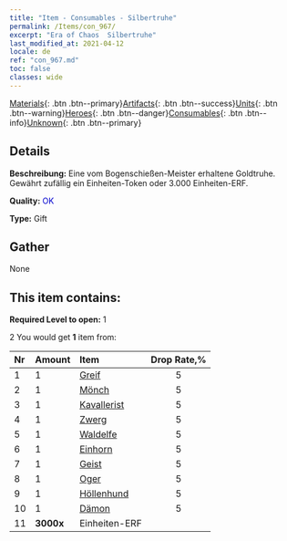 ```yaml
---
title: "Item - Consumables - Silbertruhe"
permalink: /Items/con_967/
excerpt: "Era of Chaos  Silbertruhe"
last_modified_at: 2021-04-12
locale: de
ref: "con_967.md"
toc: false
classes: wide
---
```

 [Materials](/de/Items/){: .btn .btn--primary}[Artifacts](/de/Items/Artifacts/){: .btn .btn--success}[Units](/de/Items/Units/){: .btn .btn--warning}[Heroes](/de/Items/Heroes/){: .btn .btn--danger}[Consumables](/de/Items/Consumables/){: .btn .btn--info}[Unknown](/de/Items/Unknown/){: .btn .btn--primary}

## Details
 **Beschreibung:** Eine vom Bogenschießen-Meister erhaltene Goldtruhe. Gewährt zufällig ein Einheiten-Token oder 3.000 Einheiten-ERF.

 **Quality:** <span style="color: #0000CD">OK</span>

 **Type:** Gift

## Gather

  None

## This item contains:

 **Required Level to open:** 1

 2 You would get **1** item  from:

  | Nr | Amount |     Item    | Drop Rate,% |
  |:---|:-------|:------------|:---------:|
  | 1 | 1 | [Greif](/de/Items/unt_192/) | 5 | 
  | 2 | 1 | [Mönch](/de/Items/unt_194/) | 5 | 
  | 3 | 1 | [Kavallerist](/de/Items/unt_195/) | 5 | 
  | 4 | 1 | [Zwerg](/de/Items/unt_200/) | 5 | 
  | 5 | 1 | [Waldelfe](/de/Items/unt_201/) | 5 | 
  | 6 | 1 | [Einhorn](/de/Items/unt_204/) | 5 | 
  | 7 | 1 | [Geist](/de/Items/unt_210/) | 5 | 
  | 8 | 1 | [Oger](/de/Items/unt_220/) | 5 | 
  | 9 | 1 | [Höllenhund](/de/Items/unt_228/) | 5 | 
  | 10 | 1 | [Dämon](/de/Items/unt_229/) | 5 | 
  | 11 |  **3000x** | Einheiten-ERF |  | 50 | 
